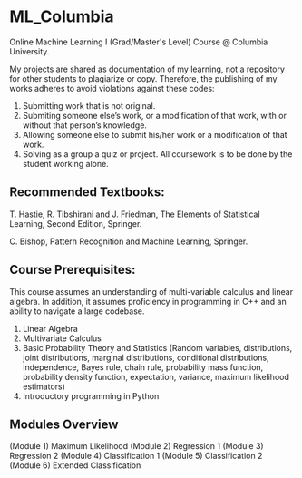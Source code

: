 # ML_Columbia
Online Machine Learning I (Grad/Master's Level) Course @ Columbia University.

My projects are shared as documentation of my learning, not a repository for other students to plagiarize or copy. Therefore, the publishing of my works adheres to avoid violations against these codes:
1. Submitting work that is not original.
2. Submiting someone else’s work, or a modification of that work, with or without that person’s knowledge.
3. Allowing someone else to submit his/her work or a modification of that work.
4. Solving as a group a quiz or project. All coursework is to be done by the student working alone.



## Recommended Textbooks:
T. Hastie, R. Tibshirani and J. Friedman, The Elements of Statistical Learning, Second Edition, Springer.

C. Bishop, Pattern Recognition and Machine Learning, Springer.

## Course Prerequisites:
This course assumes an understanding of multi-variable calculus and linear algebra. In addition, it assumes proficiency in programming in C++ and an ability to navigate a large codebase.

1) Linear Algebra
2) Multivariate Calculus
3) Basic Probability Theory and Statistics (Random variables, distributions, joint distributions, marginal distributions, conditional distributions, independence, Bayes rule, chain rule, probability mass function, probability density function, expectation, variance, maximum likelihood estimators)
4) Introductory programming in Python


## Modules Overview
(Module 1)	Maximum Likelihood
(Module 2)	Regression 1
(Module 3)	Regression 2
(Module 4)	Classification 1
(Module 5)	Classification 2
(Module 6)	Extended Classification
